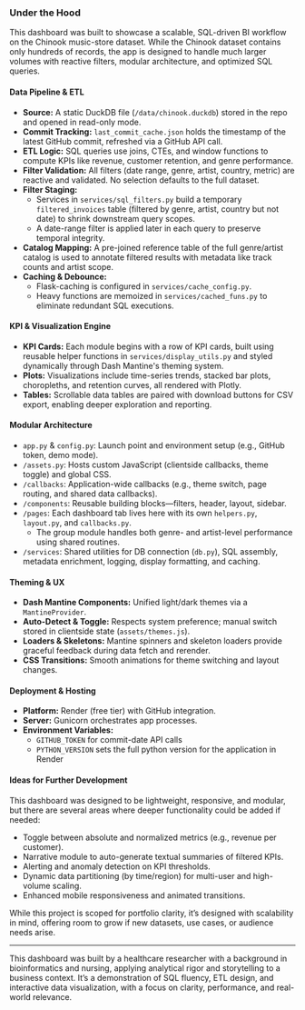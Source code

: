 ### Under the Hood

This dashboard was built to showcase a scalable, SQL-driven BI workflow on the Chinook music-store dataset. While the Chinook dataset contains only hundreds of records, the app is designed to handle much larger volumes with reactive filters, modular architecture, and optimized SQL queries.

#### Data Pipeline & ETL

- **Source:** A static DuckDB file (`/data/chinook.duckdb`) stored in the repo and opened in read-only mode.  
- **Commit Tracking:** `last_commit_cache.json` holds the timestamp of the latest GitHub commit, refreshed via a GitHub API call.  
- **ETL Logic:** SQL queries use joins, CTEs, and window functions to compute KPIs like revenue, customer retention, and genre performance.
- **Filter Validation:** All filters (date range, genre, artist, country, metric) are reactive and validated. No selection defaults to the full dataset.
- **Filter Staging:**  
  - Services in `services/sql_filters.py` build a temporary `filtered_invoices` table (filtered by genre, artist, country but not date) to shrink downstream query scopes.  
  - A date-range filter is applied later in each query to preserve temporal integrity.  
- **Catalog Mapping:** A pre-joined reference table of the full genre/artist catalog is used to annotate filtered results with metadata like track counts and artist scope.
- **Caching & Debounce:** 
  - Flask-caching is configured in `services/cache_config.py`.  
  - Heavy functions are memoized in `services/cached_funs.py` to eliminate redundant SQL executions.  

#### KPI & Visualization Engine

- **KPI Cards:** Each module begins with a row of KPI cards, built using reusable helper functions in `services/display_utils.py` and styled dynamically through Dash Mantine's theming system. 
- **Plots:** Visualizations include time-series trends, stacked bar plots, choropleths, and retention curves, all rendered with Plotly.
- **Tables:** Scrollable data tables are paired with download buttons for CSV export, enabling deeper exploration and reporting.

#### Modular Architecture

- `app.py` & `config.py`: Launch point and environment setup (e.g., GitHub token, demo mode).  
- `/assets.py`: Hosts custom JavaScript (clientside callbacks, theme toggle) and global CSS.  
- `/callbacks`: Application-wide callbacks (e.g., theme switch, page routing, and shared data callbacks).  
- `/components`: Reusable building blocks—filters, header, layout, sidebar.  
- `/pages`: Each dashboard tab lives here with its own `helpers.py`, `layout.py`, and `callbacks.py`.  
  - The group module handles both genre- and artist-level performance using shared routines.  
- `/services`: Shared utilities for DB connection (`db.py`), SQL assembly, metadata enrichment, logging, display formatting, and caching.  

#### Theming & UX

- **Dash Mantine Components:** Unified light/dark themes via a `MantineProvider`.  
- **Auto-Detect & Toggle:** Respects system preference; manual switch stored in clientside state (`assets/themes.js`).  
- **Loaders & Skeletons:** Mantine spinners and skeleton loaders provide graceful feedback during data fetch and rerender.  
- **CSS Transitions:** Smooth animations for theme switching and layout changes.  

#### Deployment & Hosting

- **Platform:** Render (free tier) with GitHub integration.  
- **Server:** Gunicorn orchestrates app processes.  
- **Environment Variables:** 
  - `GITHUB_TOKEN` for commit-date API calls  
  - `PYTHON_VERSION` sets the full python version for the application in Render 

#### Ideas for Further Development

This dashboard was designed to be lightweight, responsive, and modular, but there are several areas where deeper functionality could be added if needed:

- Toggle between absolute and normalized metrics (e.g., revenue per customer).  
- Narrative module to auto-generate textual summaries of filtered KPIs.  
- Alerting and anomaly detection on KPI thresholds.  
- Dynamic data partitioning (by time/region) for multi-user and high-volume scaling.  
- Enhanced mobile responsiveness and animated transitions.  

While this project is scoped for portfolio clarity, it’s designed with scalability in mind, offering room to grow if new datasets, use cases, or audience needs arise.

---

This dashboard was built by a healthcare researcher with a background in bioinformatics and nursing, applying analytical rigor and storytelling to a business context. It’s a demonstration of SQL fluency, ETL design, and interactive data visualization, with a focus on clarity, performance, and real-world relevance.
